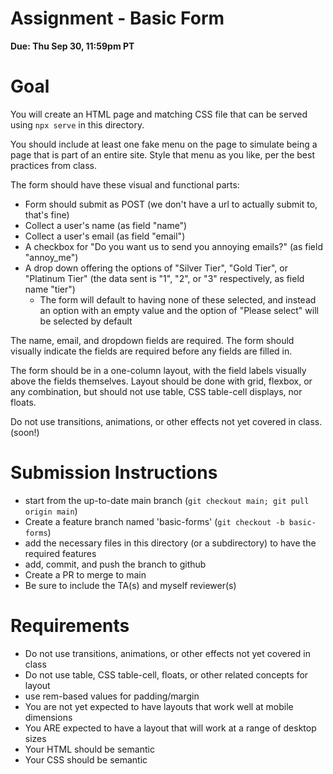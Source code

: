 # Assignment - Basic Form

**Due: Thu Sep 30, 11:59pm PT** 

# Goal

You will create an HTML page and matching CSS file that can be served using `npx serve` in this directory.

You should include at least one fake menu on the page to simulate being a page that is part of an entire site.  Style that menu as you like, per the best practices from class.

The form should have these visual and functional parts:
- Form should submit as POST (we don't have a url to actually submit to, that's fine)
- Collect a user's name (as field "name")
- Collect a user's email (as field "email")
- A checkbox for "Do you want us to send you annoying emails?" (as field "annoy_me")
- A drop down offering the options of "Silver Tier", "Gold Tier", or "Platinum Tier" (the data sent is "1", "2", or "3" respectively, as field name "tier")
  - The form will default to having none of these selected, and instead an option with an empty value and the option of "Please select" will be selected by default

The name, email, and dropdown fields are required.  The form should visually indicate the fields are required before any fields are filled in.

The form should be in a one-column layout, with the field labels visually above the fields themselves.  Layout should be done with grid, flexbox, or any combination, but should not use table, CSS table-cell displays, nor floats.

Do not use transitions, animations, or other effects not yet covered in class. (soon!)

# Submission Instructions

* start from the up-to-date main branch (`git checkout main; git pull origin main`)
* Create a feature branch named 'basic-forms' (`git checkout -b basic-forms`)
* add the necessary files in this directory (or a subdirectory) to have the required features
* add, commit, and push the branch to github
* Create a PR to merge to main
* Be sure to include the TA(s) and myself reviewer(s)

# Requirements

- Do not use transitions, animations, or other effects not yet covered in class
- Do not use table, CSS table-cell, floats, or other related concepts for layout
- use rem-based values for padding/margin
- You are not yet expected to have layouts that work well at mobile dimensions
- You ARE expected to have a layout that will work at a range of desktop sizes
- Your HTML should be semantic
- Your CSS should be semantic

